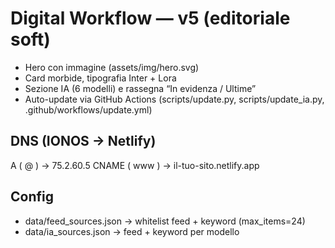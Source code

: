 # Digital Workflow — v5 (editoriale soft)
- Hero con immagine (assets/img/hero.svg)
- Card morbide, tipografia Inter + Lora
- Sezione IA (6 modelli) e rassegna “In evidenza / Ultime”
- Auto-update via GitHub Actions (scripts/update.py, scripts/update_ia.py, .github/workflows/update.yml)

## DNS (IONOS → Netlify)
A ( @ ) → 75.2.60.5
CNAME ( www ) → il-tuo-sito.netlify.app

## Config
- data/feed_sources.json → whitelist feed + keyword (max_items=24)
- data/ia_sources.json → feed + keyword per modello
